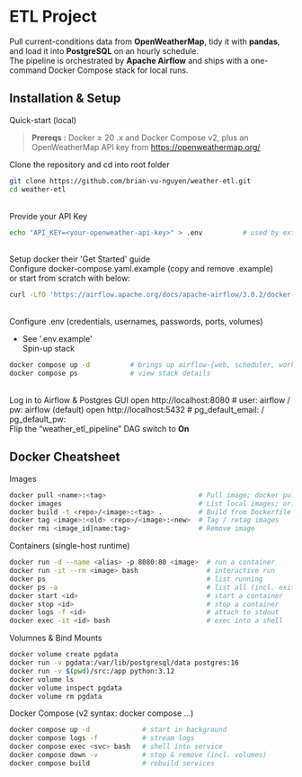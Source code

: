 # ETL Project

Pull current-conditions data from **OpenWeatherMap**, tidy it with **pandas**, and load it into **PostgreSQL** on an hourly schedule.  
The pipeline is orchestrated by **Apache Airflow** and ships with a one-command Docker Compose stack for local runs.


## Installation & Setup

Quick-start (local)
> **Prereqs :** Docker ≥ 20 .x and Docker Compose v2, plus an OpenWeatherMap API key from https://openweathermap.org/

Clone the repository and cd into root folder
```bash
git clone https://github.com/brian-vu-nguyen/weather-etl.git
cd weather-etl
```
\
Provide your API Key
```bash
echo "API_KEY=<your-openweather-api-key>" > .env          # used by extract.py
```
\
Setup docker their 'Get Started' guide
\
Configure docker-compose.yaml.example (copy and remove .example)\
   or start from scratch with below:
``` bash
curl -LfO 'https://airflow.apache.org/docs/apache-airflow/3.0.2/docker-compose.yaml' 
```
\
Configure .env (credentials, usernames, passwords, ports, volumes)
- See '.env.example'
\
Spin-up stack
```bash
docker compose up -d          # brings up airflow-{web, scheduler, worker}, postgres, pgadmin
docker compose ps             # view stack details
```
\
Log in to Airflow & Postgres GUI
open http://localhost:8080    # user: airflow / pw: airflow  (default)
open http://localhost:5432    # pg_default_email: <your-default-email> / pg_default_pw: <your-default-pw>
\
Flip the “weather_etl_pipeline” DAG switch to **On**


## Docker Cheatsheet
Images
```bash
docker pull <name>:<tag>                       # Pull image; docker pull python:3.12-slim
docker images                                  # List local images; or: docker image ls
docker build -t <repo>/<image>:<tag> .         # Build from Dockerfile
docker tag <image>:<old> <repo>/<image>:<new>  # Tag / retag images
docker rmi <image_id|name:tag>                 # Remove image
```

Containers (single-host runtime)
```bash
docker run -d --name <alias> -p 8080:80 <image>  # run a container
docker run -it --rm <image> bash                 # interactive run
docker ps                                        # list running
docker ps -a                                     # list all (incl. exited)
docker start <id>                                # start a container
docker stop <id>                                 # stop a container
docker logs -f <id>                              # attach to stdout
docker exec -it <id> bash                        # exec into a shell
```

Volumnes & Bind Mounts
```bash
docker volume create pgdata
docker run -v pgdata:/var/lib/postgresql/data postgres:16
docker run -v $(pwd)/src:/app python:3.12
docker volume ls
docker volume inspect pgdata
docker volume rm pgdata
```

Docker Compose (v2 syntax: docker compose ...)
```bash
docker compose up -d             # start in background
docker compose logs -f           # stream logs
docker compose exec <svc> bash   # shell into service
docker compose down -v           # stop & remove (incl. volumes)
docker compose build             # rebuild services
```